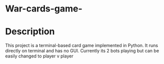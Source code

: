 # War-cards-game-

# Description
This project is a terminal-based card game implemented in Python. It runs directly on terminal and has no GUI. Currently its 2 bots playing but can be easily changed to player v player

